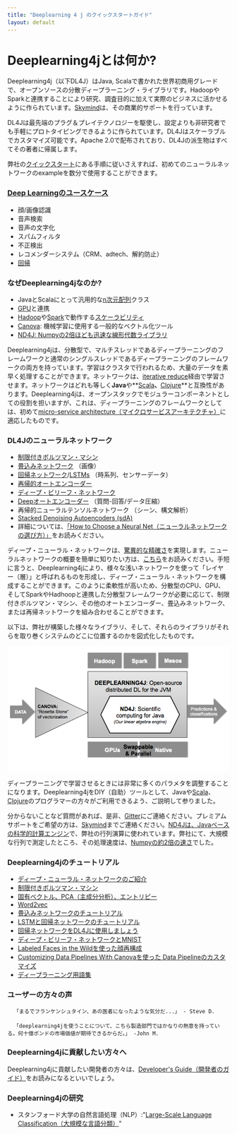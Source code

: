 ```yaml
---
title: "Deeplearning 4 j のクイックスタートガイド"
layout: default
---
```


# Deeplearning4jとは何か?

Deeplearning4j（以下DL4J）はJava, Scalaで書かれた世界初商用グレードで、オープンソースの分散ディープラーニング・ライブラリです。Hadoopや Sparkと連携することにより研究、調査目的に加えて実際のビジネスに活かせるように作られています。[Skymind](http://skymind.io)は、その商業的サポートを行っています。

DL4Jは最先端のプラグ＆プレイテクノロジーを駆使し、設定よりも非研究者でも手軽にプロトタイピングできるように作られています。DL4Jはスケーラブルでカスタマイズ可能です。Apache 2.0で配布されており、DL4Jの派生物はすべてその著者に帰属します。

弊社の[クイックスタート](./ja-quickstart)にある手順に従いさえすれば、初めてのニューラルネットワークのexampleを数分で使用することができます。

### [Deep Learningのユースケース](./use_cases.html)

* 顔/画像認識
* 音声検索
* 音声の文字化
* スパムフィルタ
* 不正検出 
* レコメンダーシステム（CRM、adtech、解約防止）
* [回帰](./linear-regression.html)

### なぜDeeplearning4jなのか? 

* JavaとScalaにとって汎用的な[n次元配列](http://nd4j.org/)クラス
* [GPU](http://nd4j.org/gpu_native_backends.html)と連携
* [Hadoop](https://github.com/deeplearning4j/deeplearning4j/tree/master/deeplearning4j-scaleout/hadoop-yarn)や[Spark](./gpu_aws.html)で動作する[スケーラビリティ](./spark.html) 
* [Canova](./canova.html): 機械学習に使用する一般的なベクトル化ツール
* [ND4J: Numpyの2倍ほども迅速な線形代数ライブラリ](http://nd4j.org/benchmarking)

Deeplearning4jは、分散型で、マルチスレッドであるディープラーニングのフレームワークと通常のシングルスレッドであるディープラーニングのフレームワークの両方を持っています。学習はクラスタで行われるため、大量のデータを素早く処理することができます。ネットワークは、[iterative reduce](./iterativereduce.html)経由で学習させます。ネットワークはどれも等しく**Java**や**[Scala](http://nd4j.org/scala.html)**、**[Clojure](https://github.com/wildermuthn/d4lj-iris-example-clj/blob/master/src/dl4j_clj_example/core.clj)**と互換性があります。Deeplearning4jは、オープンスタックでモジュラーコンポーネントとしての役割を担いますが、これは、ディープラーニングのフレームワークとしては、初めて[micro-service architecture（マイクロサービスアーキテクチャ）](http://microservices.io/patterns/microservices.html)に適応したものです。

### DL4Jのニューラルネットワーク

* [制限付きボルツマン・マシン](./ja-restrictedboltzmannmachine.html)
* [畳込みネットワーク](./convolutionalnets.html) （画像）
* [回帰ネットワーク](./usingrnns.html)/[LSTMs](./lstm.html) （時系列、センサーデータ）
* [再帰的オートエンコーダー](https://github.com/deeplearning4j/deeplearning4j/blob/master/deeplearning4j-core/src/main/java/org/deeplearning4j/nn/layers/feedforward/autoencoder/recursive/RecursiveAutoEncoder.java)
* [ディープ・ビリーフ・ネットワーク](./deepbeliefnetwork.html)
* [Deepオートエンコーダー](http://deeplearning4j.org/deepautoencoder.html) （質問-回答/データ圧縮）
* 再帰的ニューラルテンソルネットワーク （シーン、構文解析）
* [Stacked Denoising Autoencoders (sdA)](./stackeddenoisingautoencoder.html)
* 詳細については、[「How to Choose a Neural Net（ニューラルネットワークの選び方）」](./neuralnetworktable.html)をお読みください。

ディープ・ニューラル・ネットワークは、[驚異的な精確さ](./accuracy)を実現します。ニューラルネットワークの概要を簡単に知りたい方は、[こちら](./ja-neuralnet-overview)をお読みください。手短に言うと、Deeplearning4jにより、様々な浅いネットワークを使って「レイヤー（層）」と呼ばれるものを形成し、ディープ・ニューラル・ネットワークを構成することができます。このように柔軟性が高いため、分散型のCPU、GPU、そしてSparkやHadhoopと連携した分散型フレームワークが必要に応じて、制限付きボルツマン・マシン、その他のオートエンコーダー、畳込みネットワーク、または再帰ネットワークを組み合わせることができます。 

以下は、弊社が構築した様々なライブラリ、そして、それらのライブラリがそれらを取り巻くシステムのどこに位置するのかを図式化したものです。

![Alt text](./img/schematic_overview.png)

ディープラーニングで学習させるときには非常に多くのパラメタを調整することになります。Deeplearning4jをDIY（自助）ツールとして、Javaや[Scala](https://github.com/deeplearning4j/nd4s)、[Clojure](https://github.com/whilo/clj-nd4j)のプログラマーの方々がご利用できるよう、ご説明して参りました。

分からないことなど質問があれば、是非、[Gitter](https://gitter.im/deeplearning4j/deeplearning4j)にご連絡ください。プレミアムサポートをご希望の方は、[Skymind](http://www.skymind.io/contact/)までご連絡ください。[ND4Jは、Javaベースの科学的計算エンジン](http://nd4j.org/ja-index)で、弊社の行列演算に使われています。弊社にて、大規模な行列で測定したところ、その処理速度は、[Numpyの約2倍の速さ](http://nd4j.org/benchmarking)でした。

### Deeplearning4jのチュートリアル

* [ディープ・ニューラル・ネットワークのご紹介](./ja-neuralnet-overview.html)
* [制限付きボルツマン・マシン](./ja-restrictedboltzmannmachine.html)
* [固有ベクトル、PCA（主成分分析）、エントリピー](./ja-eigenvector.html)
* [Word2vec](./ja-word2vec)
* [畳込みネットワークのチュートリアル](./convolutionalnets.html)
* [LSTMと回帰ネットワークのチュートリアル](./lstm.html)
* [回帰ネットワークをDL4Jに使用しましょう](./usingrnns.html)
* [ディープ・ビリーフ・ネットワークとMNIST](./deepbeliefnetwork)
* [Labeled Faces in the Wildを使った顔再構成](./facial-reconstruction-tutorial.html)
* [Customizing Data Pipelines With Canovaを使った Data Pipelineのカスタマイズ](./image-data-pipeline.html)
* [ディープラーニング用語集](./glossary.html)

### ユーザーの方々の声

      「まるでフランケンシュタイン、あの医者になったような気分だ...」 - Steve D. 
      
      「deeplearning4jを使うことについて、こちら製造部門ではかなりの熱意を持っている。何十億ポンドの市場価値が期待できるからだ。」 -John M.

### Deeplearning4jに貢献したい方々へ

Deeplearning4jに貢献したい開発者の方々は、[Developer's Guide（開発者のガイド）](./devguide.html)をお読みになるといいでしょう。

### Deeplearning4jの研究

* スタンフォード大学の自然言語処理（NLP）:"[Large-Scale Language Classification（大規模な言語分類）](http://nlp.stanford.edu/courses/cs224n/2015/reports/24.pdf)"
